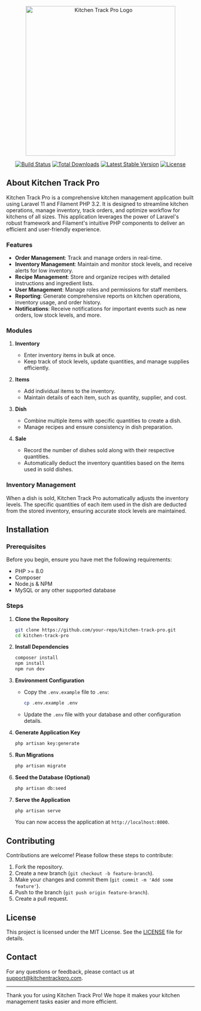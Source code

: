 <p align="center"><a href="#" target="_blank"><img src="https://drive.google.com/file/d/17yOvlVOUbbm7I3tBi88_jloURxdrkv4y/view?usp=sharing" width="400" alt="Kitchen Track Pro Logo"></a></p>

<p align="center">
<a href="https://github.com/your-repo/kitchen-track-pro/actions"><img src="https://github.com/your-repo/kitchen-track-pro/workflows/tests/badge.svg" alt="Build Status"></a>
<a href="https://packagist.org/packages/your-package/kitchen-track-pro"><img src="https://img.shields.io/packagist/dt/your-package/kitchen-track-pro" alt="Total Downloads"></a>
<a href="https://packagist.org/packages/your-package/kitchen-track-pro"><img src="https://img.shields.io/packagist/v/your-package/kitchen-track-pro" alt="Latest Stable Version"></a>
<a href="https://packagist.org/packages/your-package/kitchen-track-pro"><img src="https://img.shields.io/packagist/l/your-package/kitchen-track-pro" alt="License"></a>
</p>

## About Kitchen Track Pro

Kitchen Track Pro is a comprehensive kitchen management application built using Laravel 11 and Filament PHP 3.2. It is designed to streamline kitchen operations, manage inventory, track orders, and optimize workflow for kitchens of all sizes. This application leverages the power of Laravel's robust framework and Filament's intuitive PHP components to deliver an efficient and user-friendly experience.

### Features

-   **Order Management**: Track and manage orders in real-time.
-   **Inventory Management**: Maintain and monitor stock levels, and receive alerts for low inventory.
-   **Recipe Management**: Store and organize recipes with detailed instructions and ingredient lists.
-   **User Management**: Manage roles and permissions for staff members.
-   **Reporting**: Generate comprehensive reports on kitchen operations, inventory usage, and order history.
-   **Notifications**: Receive notifications for important events such as new orders, low stock levels, and more.

### Modules

1. **Inventory**

    - Enter inventory items in bulk at once.
    - Keep track of stock levels, update quantities, and manage supplies efficiently.

2. **Items**

    - Add individual items to the inventory.
    - Maintain details of each item, such as quantity, supplier, and cost.

3. **Dish**

    - Combine multiple items with specific quantities to create a dish.
    - Manage recipes and ensure consistency in dish preparation.

4. **Sale**
    - Record the number of dishes sold along with their respective quantities.
    - Automatically deduct the inventory quantities based on the items used in sold dishes.

### Inventory Management

When a dish is sold, Kitchen Track Pro automatically adjusts the inventory levels. The specific quantities of each item used in the dish are deducted from the stored inventory, ensuring accurate stock levels are maintained.

## Installation

### Prerequisites

Before you begin, ensure you have met the following requirements:

-   PHP >= 8.0
-   Composer
-   Node.js & NPM
-   MySQL or any other supported database

### Steps

1. **Clone the Repository**

    ```bash
    git clone https://github.com/your-repo/kitchen-track-pro.git
    cd kitchen-track-pro
    ```

2. **Install Dependencies**

    ```bash
    composer install
    npm install
    npm run dev
    ```

3. **Environment Configuration**

    - Copy the `.env.example` file to `.env`:
        ```bash
        cp .env.example .env
        ```
    - Update the `.env` file with your database and other configuration details.

4. **Generate Application Key**

    ```bash
    php artisan key:generate
    ```

5. **Run Migrations**

    ```bash
    php artisan migrate
    ```

6. **Seed the Database (Optional)**

    ```bash
    php artisan db:seed
    ```

7. **Serve the Application**

    ```bash
    php artisan serve
    ```

    You can now access the application at `http://localhost:8000`.

## Contributing

Contributions are welcome! Please follow these steps to contribute:

1. Fork the repository.
2. Create a new branch (`git checkout -b feature-branch`).
3. Make your changes and commit them (`git commit -m 'Add some feature'`).
4. Push to the branch (`git push origin feature-branch`).
5. Create a pull request.

## License

This project is licensed under the MIT License. See the [LICENSE](LICENSE) file for details.

## Contact

For any questions or feedback, please contact us at [support@kitchentrackpro.com](mailto:support@kitchentrackpro.com).

---

Thank you for using Kitchen Track Pro! We hope it makes your kitchen management tasks easier and more efficient.
